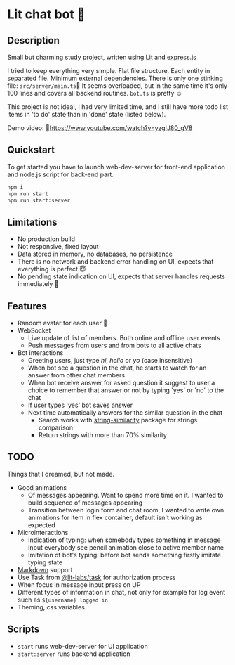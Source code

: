 # Lit chat bot 🤖

## Description

Small but charming study project, written using [Lit](https://lit.dev) and [express.js](https://expressjs.com/)

I tried to keep everything very simple. Flat file structure. Each entity in separated file. Minimum external dependencies. There is only one stinking file: `src/server/main.ts`💩 It seems overloaded, but in the same time it's only 100 lines and covers all backend routines. `bot.ts` is pretty ☺️  

This project is not ideal, I had very limited time, and I still have more todo list items in 'to do' state than in 'done' state (listed below).

Demo video: 🎥[https://www.youtube.com/watch?v=yzgIJ80_gV8 ](https://www.youtube.com/watch?v=yzgIJ80_gV8)

## Quickstart

To get started you have to launch web-dev-server for front-end application and node.js script for back-end part.

```sh
npm i
npm run start
npm run start:server
```

## Limitations

* No production build
* Not responsive, fixed layout
* Data stored in memory, no databases, no persistence
* There is no network and backend error handling on UI, expects that everything is perfect 😇
* No pending state indication on UI, expects that server handles requests immediately 🚀

## Features

* Random avatar for each user 🐯
* WebSocket
  * Live update of list of members. Both online and offline user events
  * Push messages from users and from bots to all active chats
* Bot interactions
  * Greeting users, just type _hi_, _hello_ or _yo_ (case insensitive)
  * When bot see a question in the chat, he starts to watch for an answer from other chat members
  * When bot receive answer for asked question it suggest to user a choice to remember that answer or not by typing 'yes' or 'no' to the chat
  * If user types 'yes' bot saves answer 
  * Next time automatically answers for the similar question in the chat
    * Search works with [string-similarity](https://www.npmjs.com/package/string-similarity) package for strings comparison
    * Return strings with more than 70% similarity

## TODO

Things that I dreamed, but not made.

* Good animations 
  * Of messages appearing. Want to spend more time on it. I wanted to build sequence of messages appearing 
  * Transition between login form and chat room, I wanted to write own animations for item in flex container, default isn't working as expected
* Microinteractions
  * Indication of typing: when somebody types something in message input everybody see pencil animation close to active member name
  * Imitation of bot's typing: before bot sends something firstly imitate typing state
* [Markdown](https://www.markdownguide.org/) support
* Use Task from [@lit-labs/task](https://www.npmjs.com/package/@lit-labs/task) for authorization process
* When focus in message input press on UP
* Different types of information in chat, not only for example for log event such as `${username} logged in`
* Theming, css variables

## Scripts

- `start` runs web-dev-server for UI application
- `start:server` runs backend application
